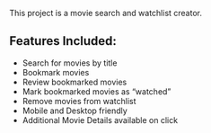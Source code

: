 This project is a movie search and watchlist creator.

## Features Included:
- Search for movies by title
- Bookmark movies
- Review bookmarked movies
- Mark bookmarked movies as “watched”
- Remove movies from watchlist
- Mobile and Desktop friendly
- Additional Movie Details available on click

